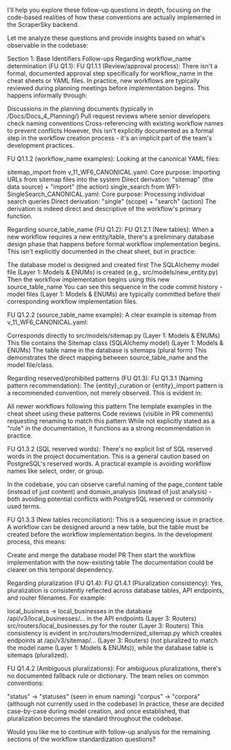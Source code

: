 I'll help you explore these follow-up questions in depth, focusing on the code-based realities of how these conventions are actually implemented in the ScraperSky backend.

Let me analyze these questions and provide insights based on what's observable in the codebase:

Section 1: Base Identifiers Follow-ups
Regarding workflow_name determination (FU Q1.1):
FU Q1.1.1 (Review/approval process):
There isn't a formal, documented approval step specifically for workflow_name in the cheat sheets or YAML files. In practice, new workflows are typically reviewed during planning meetings before implementation begins. This happens informally through:

Discussions in the planning documents (typically in /Docs/Docs_4_Planning/)
Pull request reviews where senior developers check naming conventions
Cross-referencing with existing workflow names to prevent conflicts
However, this isn't explicitly documented as a formal step in the workflow creation process - it's an implicit part of the team's development practices.

FU Q1.1.2 (workflow_name examples):
Looking at the canonical YAML files:

sitemap_import from v_11_WF6_CANONICAL.yaml:
Core purpose: Importing URLs from sitemap files into the system
Direct derivation: "sitemap" (the data source) + "import" (the action)
single_search from WF1-SingleSearch_CANONICAL.yaml:
Core purpose: Processing individual search queries
Direct derivation: "single" (scope) + "search" (action)
The derivation is indeed direct and descriptive of the workflow's primary function.

Regarding source_table_name (FU Q1.2):
FU Q1.2.1 (New tables):
When a new workflow requires a new entity/table, there's a preliminary database design phase that happens before formal workflow implementation begins. This isn't explicitly documented in the cheat sheet, but in practice:

The database model is designed and created first
The SQLAlchemy model file (Layer 1: Models & ENUMs) is created (e.g., src/models/new_entity.py)
Then the workflow implementation begins using this new source_table_name
You can see this sequence in the code commit history - model files (Layer 1: Models & ENUMs) are typically committed before their corresponding workflow implementation files.

FU Q1.2.2 (source_table_name example):
A clear example is sitemap from v_11_WF6_CANONICAL.yaml:

Corresponds directly to src/models/sitemap.py (Layer 1: Models & ENUMs)
This file contains the Sitemap class (SQLAlchemy model) (Layer 1: Models & ENUMs)
The table name in the database is sitemaps (plural form)
This demonstrates the direct mapping between source_table_name and the model file/class.

Regarding reserved/prohibited patterns (FU Q1.3):
FU Q1.3.1 (Naming pattern recommendation):
The {entity}\_curation or {entity}\_import pattern is a recommended convention, not merely observed. This is evident in:

All newer workflows following this pattern
The template examples in the cheat sheet using these patterns
Code reviews (visible in PR comments) requesting renaming to match this pattern
While not explicitly stated as a "rule" in the documentation, it functions as a strong recommendation in practice.

FU Q1.3.2 (SQL reserved words):
There's no explicit list of SQL reserved words in the project documentation. This is a general caution based on PostgreSQL's reserved words. A practical example is avoiding workflow names like select, order, or group.

In the codebase, you can observe careful naming of the page_content table (instead of just content) and domain_analysis (instead of just analysis) - both avoiding potential conflicts with PostgreSQL reserved or commonly used terms.

FU Q1.3.3 (New tables reconciliation):
This is a sequencing issue in practice. A workflow can be designed around a new table, but the table must be created before the workflow implementation begins. In the development process, this means:

Create and merge the database model PR
Then start the workflow implementation with the now-existing table
The documentation could be clearer on this temporal dependency.

Regarding pluralization (FU Q1.4):
FU Q1.4.1 (Pluralization consistency):
Yes, pluralization is consistently reflected across database tables, API endpoints, and router filenames. For example:

local_business → local_businesses in the database
/api/v3/local_businesses/... in the API endpoints (Layer 3: Routers)
src/routers/local_businesses.py for the router (Layer 3: Routers)
This consistency is evident in src/routers/modernized_sitemap.py which creates endpoints at /api/v3/sitemap/... (Layer 3: Routers) (not pluralized to match the model name (Layer 1: Models & ENUMs)), while the database table is sitemaps (pluralized).

FU Q1.4.2 (Ambiguous pluralizations):
For ambiguous pluralizations, there's no documented fallback rule or dictionary. The team relies on common conventions:

"status" → "statuses" (seen in enum naming)
"corpus" → "corpora" (although not currently used in the codebase)
In practice, these are decided case-by-case during model creation, and once established, that pluralization becomes the standard throughout the codebase.

Would you like me to continue with follow-up analysis for the remaining sections of the workflow standardization questions?
